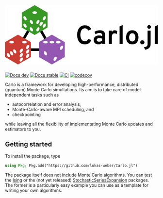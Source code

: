 # ![Carlo.jl](docs/header.svg)
[![Docs dev](https://img.shields.io/badge/docs-latest-blue.svg)](https://lukas.weber.science/Carlo.jl/dev/)
[![Docs stable](https://img.shields.io/badge/docs-stable-blue.svg)](https://lukas.weber.science/Carlo.jl/stable/)
[![CI](https://github.com/lukas-weber/Carlo.jl/workflows/CI/badge.svg)](https://github.com/lukas-weber/Carlo.jl/actions)
[![codecov](https://codecov.io/gh/lukas-weber/Carlo.jl/branch/main/graph/badge.svg?token=AI8CPOGKXF)](https://codecov.io/gh/lukas-weber/Carlo.jl)

Carlo is a framework for developing high-performance, distributed (quantum) Monte Carlo simultations.
Its aim is to take care of model-independent tasks such as

* autocorrelation and error analysis,
* Monte-Carlo-aware MPI scheduling, and
* checkpointing

while leaving all the flexibility of implementating Monte Carlo updates and estimators to you.


## Getting started

To install the package, type

```julia
using Pkg; Pkg.add("https://github.com/lukas-weber/Carlo.jl")
```

The package itself does not include Monte Carlo algorithms. You can test the [Ising](https://github.com/lukas-weber/Ising.jl) or the (not yet released) [StochasticSeriesExpansion](https://github.com/lukas-weber/StochasticSeriesExpansion.jl) packages. The former is a particularly easy example you can use as a template for writing your own algorithms.
